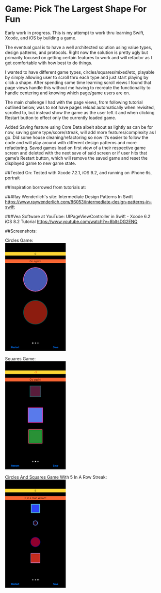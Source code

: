 # Game: Pick The Largest Shape For Fun

Early work in progress. This is my attempt to work thru learning Swift, Xcode, and iOS by building a game. 

The eventual goal is to have a well architected solution using value types, design patterns, and protocols. Right now the solution is pretty ugly but primarily focused on getting certain features to work and will refactor as I get comfortable with how best to do things.

I wanted to have different game types, circles/squares/mixed/etc, playable by simply allowing user to scroll thru each type and just start playing by click a shape. After spending some time learning scroll views I found that page views handle this without me having to recreate the functionality to handle centering and knowing which page/game users are on.

The main challenge I had with the page views, from following tutorial outlined below, was to not have pages reload automatically when revisited, scrolled to, but instead show the game as the user left it and when clicking Restart button to effect only the currently loaded game.

Added Saving feature using Core Data albeit about as lightly as can be for now, saving game type/score/streak, will add more features/complexity as I go. Did some house cleaning/refactoring so now it’s easier to follow the code and will play around with different design patterns and more refactoring. Saved games load on first view of a their respective game screen and deleted with the next save of said screen or if user hits that game’s Restart button, which will remove the saved game and reset the displayed game to new game state.
 


##Tested On:
Tested with Xcode 7.2.1, iOS 9.2, and running on iPhone 6s, portrait


##Inspiration borrowed from tutorials at:

###Ray Wenderlich's site: Intermediate Design Patterns In Swift
https://www.raywenderlich.com/86053/intermediate-design-patterns-in-swift

###Vea Software at YouTube: UIPageViewController in Swift - Xcode 6.2 iOS 8.2 Tutorial 
https://www.youtube.com/watch?v=8bltsDG2ENQ


##Screenshots:

Circles Game:<br>
<img src="Circles.png" alt="Circle Game Screen" style="width: 200px;" width=200 />

Squares Game:<br>
<img src="Squares.png" alt="Squares Game  Screen" style="width: 200px;" width=200 />

Circles And Squares Game With 5 In A Row Streak:<br>
<img src="CirclesAndSquares.png" alt="Circle And Squares Game  Screen" style="width: 200px;" width=200 />
